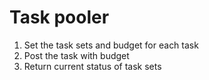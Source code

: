 # Task pooler

1. Set the task sets and budget for each task
2. Post the task with budget
3. Return current status of task sets
